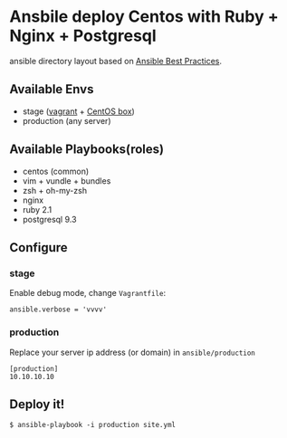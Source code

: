 # Ansbile deploy Centos with Ruby + Nginx + Postgresql

ansible directory layout based on [Ansible Best
Practices](https://www.google.com/url?sa=t&rct=j&q=&esrc=s&source=web&cd=1&cad=rja&ved=0CCwQFjAA&url=%68%74%74%70%3a%2f%2f%64%6f%63%73%2e%61%6e%73%69%62%6c%65%2e%63%6f%6d%2f%70%6c%61%79%62%6f%6f%6b%73%5f%62%65%73%74%5f%70%72%61%63%74%69%63%65%73%2e%68%74%6d%6c&ei=R2vfUpfhNoiciAe-z4CIAg&usg=AFQjCNEmMvyxmIayrLUjWJa4HFebs03QOg&sig2=cK5iNlmyCJujnZ7KyAErFQ).

## Available Envs

* stage ([vagrant](http://www.vagrantup.com/) + [CentOS
  box](https://github.com/2creatives/vagrant-centos/releases))
* production (any server)

## Available Playbooks(roles)

* centos (common)
* vim + vundle + bundles
* zsh + oh-my-zsh
* nginx
* ruby 2.1
* postgresql 9.3

## Configure

### stage

Enable debug mode, change `Vagrantfile`:

    ansible.verbose = 'vvvv'

### production

Replace your server ip address (or domain) in `ansible/production`

    [production]
    10.10.10.10

## Deploy it!

    $ ansible-playbook -i production site.yml
